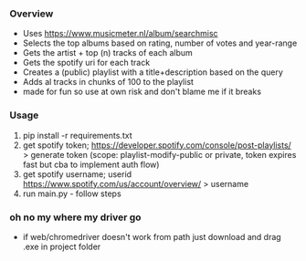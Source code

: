 ### Overview ###
* Uses https://www.musicmeter.nl/album/searchmisc
* Selects the top albums based on rating, number of votes and year-range 
* Gets the artist + top (n) tracks of each album
* Gets the spotify uri for each track
* Creates a (public) playlist with a title+description based on the query
* Adds al tracks in chunks of 100 to the playlist 
* made for fun so use at own risk and don't blame me if it breaks

### Usage ###
1. pip install -r requirements.txt
2. get spotify token; https://developer.spotify.com/console/post-playlists/ > generate token (scope: playlist-modify-public or private, token expires fast but cba to implement auth flow)
3. get spotify username; userid https://www.spotify.com/us/account/overview/ > username
4. run main.py - follow steps 

### oh no my where my driver go ###
* if web/chromedriver doesn't work from path just download and drag .exe in project folder 
